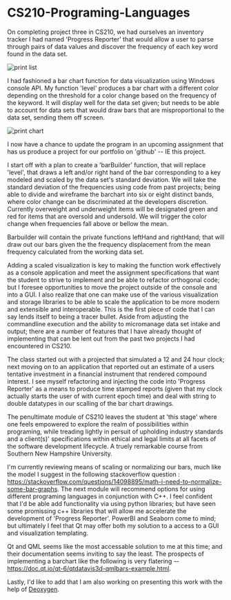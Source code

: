 # CS210-Programing-Languages

On completing project three in CS210, we had ourselves an inventory tracker I had named 'Progress Reporter' that would allow a user to parse through pairs of data values and discover the frequency of each key word found in the data set.

![print list](https://github.com/eduardodothost/CS210-Programing-Languages/assets/78989515/a71329da-621c-48d6-9a64-055584fe8818)

I had fashioned a bar chart function for data visualization using Windows console API. My function 'level' produces a bar chart with a different color depending on the threshold for a color change based on the frequency of the keyword. It will display well for the data set given; but needs to be able to account for data sets that would draw bars that are misproportional to the data set, sending them off screen.

![print chart](https://github.com/eduardodothost/CS210-Programing-Languages/assets/78989515/55cbc82d-49cb-477a-ab74-74ba2109f0e9)


I now have a chance to update the program in an upcoming assignment that has us produce a project for our portfolio on 'github' --  IE this project.

I start off with a plan to create a 'barBuilder' function, that will replace 'level', that draws a left and/or right hand of the bar corresponding to a key modeled and scaled by the data set's standard deviation. We will take the standard deviation of the frequencies using code from past projects; being able to divide and wireframe the barchart into six or eight distinct bands, where color change can be discriminated at the developers discretion. Currently overweight and underweight items will be designated green and red for items that are oversold and undersold. We will trigger the color change when frequencies fall above or bellow the mean.

Barbuilder will contain the private functions leftHand and rightHand; that will draw out our bars given the the frequency displacement from the mean frequency calculated from the working data set.

Adding a scaled visualization is key to making the function work effectively as a console application and meet the assignment specifications that want the student to strive to implement and be able to refactor orthogonal code; but I foresee opportunities to move the project outside of the console and into a GUI. I also realize that one can make use of the various visualization and storage libraries to be able to scale the application to be more modern and extensible and interoperable. This is the first piece of code that I can say lends itself to being a tracer bullet. Aside from adjusting the commandline execution and the ability to micromanage data set intake and output; there are a number of features that I have already thought of implementing that can be lent out from the past two projects I had encountered in CS210.

The class started out with a projected that simulated a 12 and 24 hour clock; next moving on to an application that reported out an estimate of a users tentative investment in a financial instrument that rendered compound interest. I see myself refactoring and injecting the code into 'Progress Reporter' as a means to produce time stamped reports (given that my clock actually starts the user of with current epoch time) and deal with string to double datatypes in our scalling of the bar chart drawings.

The penultimate module of CS210 leaves the student at 'this stage' where one feels empowered to explore the realm of possibilities within programing, while treading lightly in persuit of upholding industry standards and a client(s)' specifications within ethical and legal limits at all facets of the software development lifecycle. A truely remarkable course from Southern New Hampshire University.

I'm currently reviewing means of scaling or normalizing our bars, much like the model I suggest in the following stackoverflow question : https://stackoverflow.com/questions/14098895/math-i-need-to-normalize-some-bar-graphs. The next module will recommend options for using different programing languages in conjunction with C++. I feel confident that I'd be able add functionality via using python libraries; but have seen some promissing c++ libraries that will allow me accelerate the development of 'Progress Reporter'. PowerBI and Seaborn come to mind; but ultimately I feel that Qt may offer both my solution to a access to a GUI and visualization templating.

Qt and QML seems like the most accessable solution to me at this time; and their documentation seems inviting to say the least. The prospects of implementing a barchart like the following is very flatering -- https://doc.qt.io/qt-6/qtdatavis3d-qmlbars-example.html. 

Lastly, I'd like to add that I am also working on presenting this work with the help of [Deoxygen](https://doxygen.nl).
